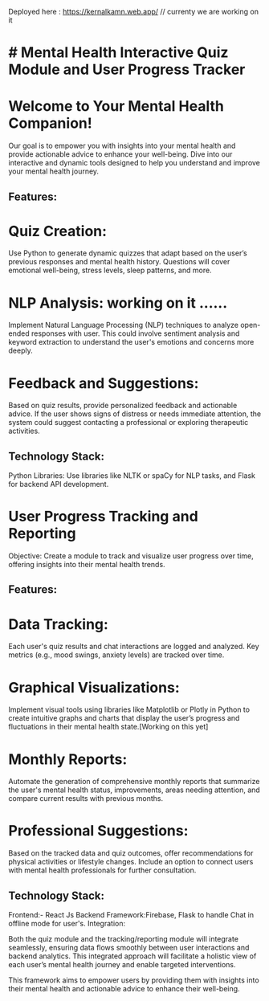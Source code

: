 Deployed here : https://kernalkamn.web.app/
// currenty we are working on it
# # Mental Health Interactive Quiz Module and User Progress Tracker

# Welcome to Your Mental Health Companion!

Our goal is to empower you with insights into your mental health and provide actionable advice to enhance your well-being. Dive into our interactive and dynamic tools designed to help you understand and improve your mental health journey.

## Features:

# Quiz Creation:

Use Python to generate dynamic quizzes that adapt based on the user’s previous responses and mental health history. Questions will cover emotional well-being, stress levels, sleep patterns, and more.

# NLP Analysis: working on it ......

Implement Natural Language Processing (NLP) techniques to analyze open-ended responses with user. This could involve sentiment analysis and keyword extraction to understand the user's emotions and concerns more deeply.

# Feedback and Suggestions:

Based on quiz results, provide personalized feedback and actionable advice. If the user shows signs of distress or needs immediate attention, the system could suggest contacting a professional or exploring therapeutic activities.

## Technology Stack:

Python Libraries: Use libraries like NLTK or spaCy for NLP tasks, and Flask for backend API development.

# User Progress Tracking and Reporting

Objective: Create a module to track and visualize user progress over time, offering insights into their mental health trends.

## Features:

# Data Tracking:

Each user's quiz results and chat interactions are logged and analyzed. Key metrics (e.g., mood swings, anxiety levels) are tracked over time.

# Graphical Visualizations:

Implement visual tools using libraries like Matplotlib or Plotly in Python to create intuitive graphs and charts that display the user’s progress and fluctuations in their mental health state.[Working on this yet]

# Monthly Reports:

Automate the generation of comprehensive monthly reports that summarize the user's mental health status, improvements, areas needing attention, and compare current results with previous months.

# Professional Suggestions:

Based on the tracked data and quiz outcomes, offer recommendations for physical activities or lifestyle changes. Include an option to connect users with mental health professionals for further consultation.

## Technology Stack:

Frontend:- React Js
Backend Framework:Firebase, Flask to handle Chat in offline mode for user's.
Integration:

Both the quiz module and the tracking/reporting module will integrate seamlessly, ensuring data flows smoothly between user interactions and backend analytics. This integrated approach will facilitate a holistic view of each user’s mental health journey and enable targeted interventions.

This framework aims to empower users by providing them with insights into their mental health and actionable advice to enhance their well-being.
